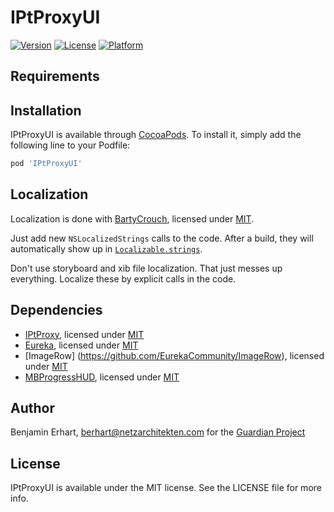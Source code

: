# IPtProxyUI

[![Version](https://img.shields.io/cocoapods/v/IPtProxyUI-ios.svg?style=flat)](https://cocoapods.org/pods/IPtProxyUI-ios)
[![License](https://img.shields.io/cocoapods/l/IPtProxyUI-ios.svg?style=flat)](https://cocoapods.org/pods/IPtProxyUI-ios)
[![Platform](https://img.shields.io/cocoapods/p/IPtProxyUI-ios.svg?style=flat)](https://cocoapods.org/pods/IPtProxyUI-ios)

## Requirements

## Installation

IPtProxyUI is available through [CocoaPods](https://cocoapods.org). To install
it, simply add the following line to your Podfile:

```ruby
pod 'IPtProxyUI'
```

## Localization

Localization is done with [BartyCrouch](https://github.com/Flinesoft/BartyCrouch),
licensed under [MIT](https://github.com/Flinesoft/BartyCrouch/blob/main/LICENSE).

Just add new `NSLocalizedStrings` calls to the code. After a build, they will 
automatically show up in [`Localizable.strings`](IPtProxyUI/Assets/en.lproj/Localizable.strings).

Don't use storyboard and xib file localization. That just messes up everything.
Localize these by explicit calls in the code.

## Dependencies

- [IPtProxy](https://github.com/tladesignz/IPtProxy), licensed under [MIT](https://github.com/tladesignz/IPtProxy/blob/master/LICENSE)
- [Eureka](https://github.com/xmartlabs/Eureka), licensed under [MIT](https://github.com/xmartlabs/Eureka/blob/master/LICENSE)
- [ImageRow] (https://github.com/EurekaCommunity/ImageRow), licensed under [MIT](https://github.com/EurekaCommunity/ImageRow/blob/master/LICENSE)
- [MBProgressHUD](https://github.com/jdg/MBProgressHUD), licensed under [MIT](https://github.com/jdg/MBProgressHUD/blob/master/LICENSE)


## Author

Benjamin Erhart, berhart@netzarchitekten.com
for the [Guardian Project](https://guardianproject.info)

## License

IPtProxyUI is available under the MIT license. See the LICENSE file for more info.
